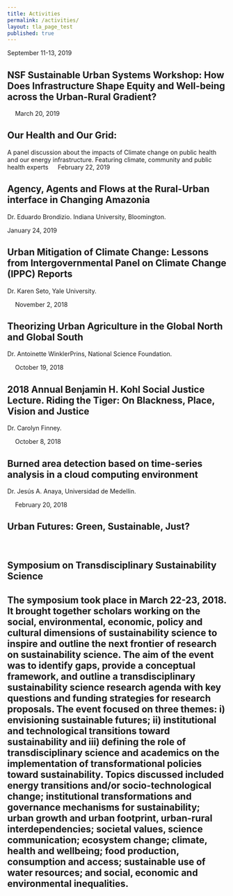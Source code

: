 ```yaml
---
title: Activities
permalink: /activities/
layout: tla_page_test
published: true
---
```



September 11-13, 2019
## NSF Sustainable Urban Systems Workshop: How Does Infrastructure Shape Equity and Well-being across the Urban-Rural Gradient?

 
March 20, 2019
## Our Health and Our Grid:
A panel discussion about the impacts of Climate change on public health and our energy infrastructure.  Featuring climate, community and public health experts
 
February 22, 2019
## Agency, Agents and Flows at the Rural-Urban interface in Changing Amazonia
Dr. Eduardo Brondizio. Indiana University, Bloomington.


January 24, 2019
## Urban Mitigation of Climate Change: Lessons from Intergovernmental Panel on Climate Change (IPPC) Reports
Dr. Karen Seto, Yale University.

 
November 2, 2018
## Theorizing Urban Agriculture in the Global North and Global South
Dr. Antoinette WinklerPrins, National Science Foundation.

 
October 19, 2018
## 2018 Annual Benjamin H. Kohl Social Justice Lecture. Riding the Tiger: On Blackness, Place, Vision and Justice
Dr. Carolyn Finney.

 
October 8, 2018
## Burned area detection based on time-series analysis in a cloud computing environment
Dr. Jesús A. Anaya, Universidad de Medellin.

 
February 20, 2018
## Urban Futures: Green, Sustainable, Just?

 
## Symposium on Transdisciplinary Sustainability Science
The symposium took place in March 22-23, 2018. It brought together scholars working on the social, environmental, economic, policy and cultural dimensions of sustainability science to inspire and outline the next frontier of research on sustainability science. The aim of the event was to identify gaps, provide a conceptual framework, and outline a transdisciplinary sustainability science research agenda with key questions and funding strategies for research proposals. The event focused on three themes: i) envisioning sustainable futures; ii) institutional and technological transitions toward sustainability and iii) defining the role of transdisciplinary science and academics on the implementation of transformational policies toward sustainability. Topics discussed included energy transitions and/or socio-technological change; institutional transformations and governance mechanisms for sustainability; urban growth and urban footprint, urban-rural interdependencies; societal values, science communication; ecosystem change; climate, health and wellbeing; food production, consumption and access; sustainable use of water resources; and social, economic and environmental inequalities.
---
